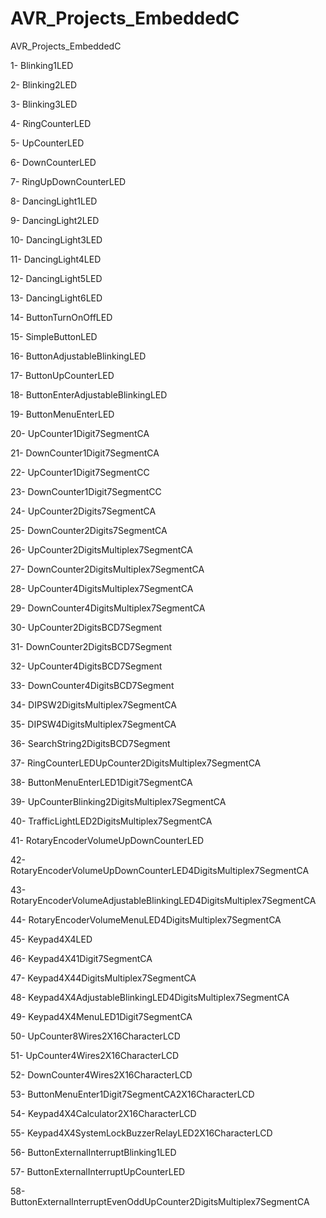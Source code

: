# AVR_Projects_EmbeddedC
AVR_Projects_EmbeddedC

1- Blinking1LED

2- Blinking2LED

3- Blinking3LED

4- RingCounterLED

5- UpCounterLED

6- DownCounterLED

7- RingUpDownCounterLED

8- DancingLight1LED

9- DancingLight2LED

10- DancingLight3LED

11- DancingLight4LED

12- DancingLight5LED

13- DancingLight6LED

14- ButtonTurnOnOffLED

15- SimpleButtonLED

16- ButtonAdjustableBlinkingLED

17- ButtonUpCounterLED

18- ButtonEnterAdjustableBlinkingLED

19- ButtonMenuEnterLED

20- UpCounter1Digit7SegmentCA

21- DownCounter1Digit7SegmentCA

22- UpCounter1Digit7SegmentCC

23- DownCounter1Digit7SegmentCC

24- UpCounter2Digits7SegmentCA

25- DownCounter2Digits7SegmentCA

26- UpCounter2DigitsMultiplex7SegmentCA

27- DownCounter2DigitsMultiplex7SegmentCA

28- UpCounter4DigitsMultiplex7SegmentCA

29- DownCounter4DigitsMultiplex7SegmentCA

30- UpCounter2DigitsBCD7Segment

31- DownCounter2DigitsBCD7Segment

32- UpCounter4DigitsBCD7Segment

33- DownCounter4DigitsBCD7Segment

34- DIPSW2DigitsMultiplex7SegmentCA

35- DIPSW4DigitsMultiplex7SegmentCA

36- SearchString2DigitsBCD7Segment

37- RingCounterLEDUpCounter2DigitsMultiplex7SegmentCA

38- ButtonMenuEnterLED1Digit7SegmentCA

39- UpCounterBlinking2DigitsMultiplex7SegmentCA

40- TrafficLightLED2DigitsMultiplex7SegmentCA

41- RotaryEncoderVolumeUpDownCounterLED

42- RotaryEncoderVolumeUpDownCounterLED4DigitsMultiplex7SegmentCA

43- RotaryEncoderVolumeAdjustableBlinkingLED4DigitsMultiplex7SegmentCA

44- RotaryEncoderVolumeMenuLED4DigitsMultiplex7SegmentCA

45- Keypad4X4LED

46- Keypad4X41Digit7SegmentCA

47- Keypad4X44DigitsMultiplex7SegmentCA

48- Keypad4X4AdjustableBlinkingLED4DigitsMultiplex7SegmentCA

49- Keypad4X4MenuLED1Digit7SegmentCA

50- UpCounter8Wires2X16CharacterLCD

51- UpCounter4Wires2X16CharacterLCD

52- DownCounter4Wires2X16CharacterLCD

53- ButtonMenuEnter1Digit7SegmentCA2X16CharacterLCD

54- Keypad4X4Calculator2X16CharacterLCD

55- Keypad4X4SystemLockBuzzerRelayLED2X16CharacterLCD

56- ButtonExternalInterruptBlinking1LED

57- ButtonExternalInterruptUpCounterLED

58- ButtonExternalInterruptEvenOddUpCounter2DigitsMultiplex7SegmentCA
